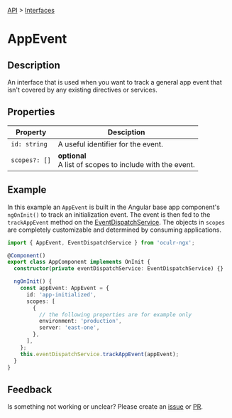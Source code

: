 [API](./README.md) > [Interfaces](./README.md#Interfaces)

# AppEvent

## Description

An interface that is used when you want to track a general app event that isn't covered by any existing directives or services.

## Properties

| Property      | Desciption                                                     |
| ------------- | -------------------------------------------------------------- |
| `id: string`  | A useful identifier for the event.                             |
| `scopes?: []` | **optional** </br> A list of scopes to include with the event. |

## Example

In this example an `AppEvent` is built in the Angular base app component's `ngOnInit()` to track an initialization event. The event is then fed to the `trackAppEvent` method on the [EventDispatchService](./event-dispatch-service.md). The objects in `scopes` are completely customizable and determined by consuming applications.

```typescript
import { AppEvent, EventDispatchService } from 'oculr-ngx';

@Component()
export class AppComponent implements OnInit {
  constructor(private eventDispatchService: EventDispatchService) {}

  ngOnInit() {
    const appEvent: AppEvent = {
      id: 'app-initialized',
      scopes: [
        {
          // the following properties are for example only
          environment: 'production',
          server: 'east-one',
        },
      ],
    };
    this.eventDispatchService.trackAppEvent(appEvent);
  }
}
```

## Feedback

Is something not working or unclear? Please create an [issue](https://github.com/Progressive/oculr-ngx/issues/new/choose) or [PR](https://github.com/Progressive/oculr-ngx/blob/main/CONTRIBUTING.md).
